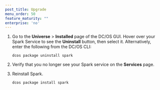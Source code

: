 ```yaml
---
post_title: Upgrade
menu_order: 50
feature_maturity: ""
enterprise: 'no'
---
```


<!-- This source repo for this topic is https://github.com/mesosphere/dcos-commons -->


1.  Go to the **Universe** > **Installed** page of the DC/OS GUI. Hover over your Spark Service to see the **Uninstall** button, then select it. Alternatively, enter the following from the DC/OS CLI:

        dcos package uninstall spark

1.  Verify that you no longer see your Spark service on the **Services** page.
1.  Reinstall Spark.

        dcos package install spark
